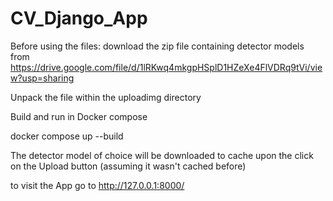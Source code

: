 # CV_Django_App

Before using the files: download the zip file containing detector models from https://drive.google.com/file/d/1lRKwq4mkgpHSplD1HZeXe4FlVDRq9tVi/view?usp=sharing

Unpack the file within the uploadimg directory

Build and run in Docker compose

docker compose up --build

The detector model of choice will be downloaded to cache upon the click on the Upload button (assuming it wasn't cached before)

to visit the App go to http://127.0.0.1:8000/
